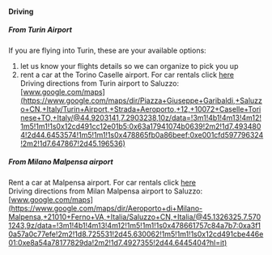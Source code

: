 #### Driving

##### From Turin Airport
  If you are flying into Turin, these are your available options:

  1. let us know your flights details so we can organize to pick you up  
  2. rent a car at the Torino Caselle airport. For car rentals click [here](http://www.aeroportoditorino.it/en/passeggeri_en/trasporti_en/autonoleggi_en.html)  
Driving directions from Turin airport to Saluzzo: [www.google.com/maps](https://www.google.com/maps/dir/Piazza+Giuseppe+Garibaldi,+Saluzzo+CN,+Italy/Turin+Airport,+Strada+Aeroporto,+12,+10072+Caselle+Torinese+TO,+Italy/@44.9203141,7.2903238,10z/data=!3m1!4b1!4m13!4m12!1m5!1m1!1s0x12cd491cc12e01b5:0x63a17941074b0639!2m2!1d7.4934804!2d44.6453574!1m5!1m1!1s0x478865fb0a86beef:0xe001cfd597796324!2m2!1d7.647867!2d45.196536)

##### From Milano Malpensa airport
   Rent a car at Malpensa airport. For car rentals click [here](http://www.aeroportoditorino.it/en/passeggeri_en/trasporti_en/autonoleggi_en.html)  
Driving directions from Milan Malpensa airport to Saluzzo: [www.google.com/maps](https://www.google.com/maps/dir/Aeroporto+di+Milano-Malpensa,+21010+Ferno+VA,+Italia/Saluzzo+CN,+Italia/@45.1326325,7.5701243,9z/data=!3m1!4b1!4m13!4m12!1m5!1m1!1s0x478661757c84a7b7:0xa3f10a57a0c77efe!2m2!1d8.725531!2d45.630062!1m5!1m1!1s0x12cd491cbe446e01:0xe8a54a78177829da!2m2!1d7.4927355!2d44.6445404?hl=it)

